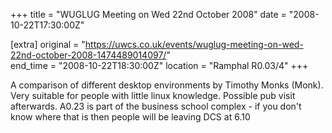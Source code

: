 +++
title = "WUGLUG Meeting on Wed 22nd October 2008"
date = "2008-10-22T17:30:00Z"

[extra]
original = "https://uwcs.co.uk/events/wuglug-meeting-on-wed-22nd-october-2008-1474489014097/"    
end_time = "2008-10-22T18:30:00Z"
location = "Ramphal R0.03/4"
+++

A comparison of different desktop environments by Timothy Monks (Monk). Very suitable for people with little linux knowledge. Possible pub visit afterwards. A0.23 is part of the business school complex - if you don't know where that is then people will be leaving DCS at 6.10

